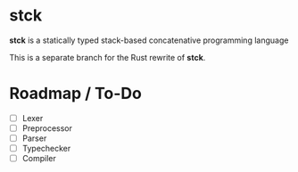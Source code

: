 # stck

**stck** is a statically typed stack-based concatenative programming language

This is a separate branch for the Rust rewrite of **stck**.

# Roadmap / To-Do

- [ ] Lexer
- [ ] Preprocessor
- [ ] Parser
- [ ] Typechecker
- [ ] Compiler
